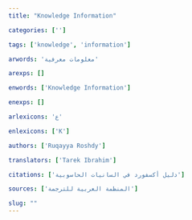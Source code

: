 ```yaml
---
title: "Knowledge Information"

categories: ['']

tags: ['knowledge', 'information']

arwords: 'معلومات معرفية'

arexps: []

enwords: ['Knowledge Information']

enexps: []

arlexicons: 'ع'

enlexicons: ['K']

authors: ['Ruqayya Roshdy']

translators: ['Tarek Ibrahim']

citations: ['دليل أكسفورد في السانيات الحاسوبية']

sources: ['المنظمة العربية للترجمة']

slug: ""
---
```

